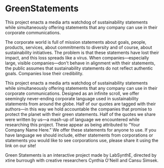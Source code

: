 # GreenStatements
This project enacts a media arts watchdog of sustainability statements while simultaneously offering statements that any company can use in their corporate communications.

The corporate world is full of mission statements about goals, people, products, services, about commitments to diversity and of course, about sustainability initiatives. The problem is that these statements have lost their impact, and this loss spreads like a virus. When companies—especially large, visible companies—don't behave in alignment with their statements, the public assumes that sustainability statements do not reflect authentic goals. Companies lose their credibility.

This project enacts a media arts watchdog of sustainability statements while simultaneously offering statements that any company can use in their corporate communications. Designed as an infinite scroll, we offer seemingly never-ending corporate language used in sustainability statements from around the globe. Half of our quotes are tagged with their authors—in this way we hold accountable the companies that promise to protect the planet with their green statements. Half of the quotes we share were written by us—a mash-up of language we encountered while researching this project. These appear as being attributed to “Your Company Name Here.” We offer these statements for anyone to use. If you have language we should include, either statements from corporations or statements you would like to see corporations use, please share it using the link on our site!

Green Statements is an interactive project made by LabSynthE, directed by xtine burrough with creative researchers Cynthia O'Neill and Cansu Simsek.

